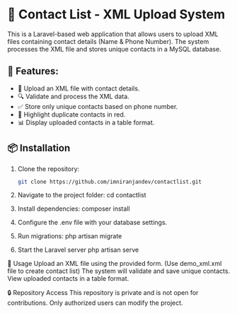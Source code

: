 # 📂 Contact List - XML Upload System

This is a Laravel-based web application that allows users to upload XML files containing contact details (Name & Phone Number). The system processes the XML file and stores unique contacts in a MySQL database.

## 🚀 Features:
- 📂 Upload an XML file with contact details.
- 🔍 Validate and process the XML data.
- ✅ Store only unique contacts based on phone number.
- 🛑 Highlight duplicate contacts in red.
- 📊 Display uploaded contacts in a table format.

## 📦 Installation
1. Clone the repository:
   ```sh
   git clone https://github.com/imniranjandev/contactlist.git

2. Navigate to the project folder:
cd contactlist

3. Install dependencies:
composer install

4. Configure the .env file with your database settings.

5. Run migrations:
php artisan migrate


6. Start the Laravel server
php artisan serve


🎯 Usage
Upload an XML file using the provided form. (Use demo_xml.xml file to create contact list)
The system will validate and save unique contacts.
View uploaded contacts in a table format.

🔒 Repository Access
This repository is private and is not open for contributions. Only authorized users can modify the project.